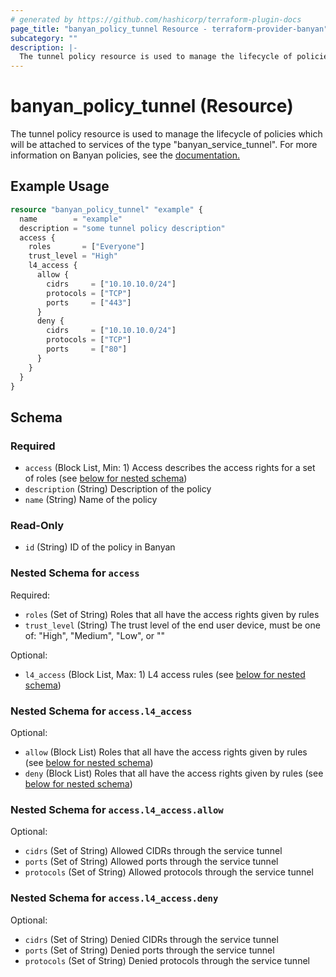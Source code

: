 ```yaml
---
# generated by https://github.com/hashicorp/terraform-plugin-docs
page_title: "banyan_policy_tunnel Resource - terraform-provider-banyan"
subcategory: ""
description: |-
  The tunnel policy resource is used to manage the lifecycle of policies which will be attached to services of the type "banyanservicetunnel". For more information on Banyan policies, see the documentation. https://docs.banyanops.com/docs/feature-guides/administer-security-policies/policies/manage-policies/
---
```


# banyan_policy_tunnel (Resource)

The tunnel policy resource is used to manage the lifecycle of policies which will be attached to services of the type "banyan_service_tunnel". For more information on Banyan policies, see the [documentation.](https://docs.banyanops.com/docs/feature-guides/administer-security-policies/policies/manage-policies/)

## Example Usage

```terraform
resource "banyan_policy_tunnel" "example" {
  name        = "example"
  description = "some tunnel policy description"
  access {
    roles       = ["Everyone"]
    trust_level = "High"
    l4_access {
      allow {
        cidrs     = ["10.10.10.0/24"]
        protocols = ["TCP"]
        ports     = ["443"]
      }
      deny {
        cidrs     = ["10.10.10.0/24"]
        protocols = ["TCP"]
        ports     = ["80"]
      }
    }
  }
}
```

<!-- schema generated by tfplugindocs -->
## Schema

### Required

- `access` (Block List, Min: 1) Access describes the access rights for a set of roles (see [below for nested schema](#nestedblock--access))
- `description` (String) Description of the policy
- `name` (String) Name of the policy

### Read-Only

- `id` (String) ID of the policy in Banyan

<a id="nestedblock--access"></a>
### Nested Schema for `access`

Required:

- `roles` (Set of String) Roles that all have the access rights given by rules
- `trust_level` (String) The trust level of the end user device, must be one of: "High", "Medium", "Low", or ""

Optional:

- `l4_access` (Block List, Max: 1) L4 access rules (see [below for nested schema](#nestedblock--access--l4_access))

<a id="nestedblock--access--l4_access"></a>
### Nested Schema for `access.l4_access`

Optional:

- `allow` (Block List) Roles that all have the access rights given by rules (see [below for nested schema](#nestedblock--access--l4_access--allow))
- `deny` (Block List) Roles that all have the access rights given by rules (see [below for nested schema](#nestedblock--access--l4_access--deny))

<a id="nestedblock--access--l4_access--allow"></a>
### Nested Schema for `access.l4_access.allow`

Optional:

- `cidrs` (Set of String) Allowed CIDRs through the service tunnel
- `ports` (Set of String) Allowed ports through the service tunnel
- `protocols` (Set of String) Allowed protocols through the service tunnel


<a id="nestedblock--access--l4_access--deny"></a>
### Nested Schema for `access.l4_access.deny`

Optional:

- `cidrs` (Set of String) Denied CIDRs through the service tunnel
- `ports` (Set of String) Denied ports through the service tunnel
- `protocols` (Set of String) Denied protocols through the service tunnel



